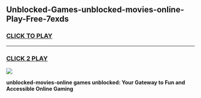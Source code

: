 
## Unblocked-Games-unblocked-movies-online-Play-Free-7exds
<h3>
<a href="https://premium76.site?title=unblocked-movies-online&ref=12A">CLICK TO PLAY</a></h3>
<hr>

<h3>
<a href="https://premium76.site?title=unblocked-movies-online&ref=12A">CLICK 2 PLAY</a>
  
</h3>

<a href="https://premium76.site?title=unblocked-movies-online&ref=12A"><img src="https://clearcache.store/games.png"></a>


**unblocked-movies-online games unblocked: Your Gateway to Fun and Accessible Online Gaming**
